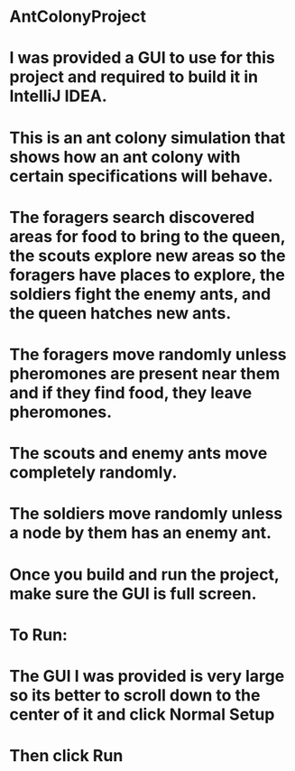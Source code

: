 # AntColonyProject
# I was provided a GUI to use for this project and required to build it in IntelliJ IDEA.
# This is an ant colony simulation that shows how an ant colony with certain specifications will behave.
# The foragers search discovered areas for food to bring to the queen, the scouts explore new areas so the foragers have places to explore, the soldiers fight the enemy ants, and the queen hatches new ants.
# The foragers move randomly unless pheromones are present near them and if they find food, they leave pheromones.
# The scouts and enemy ants move completely randomly.
# The soldiers move randomly unless a node by them has an enemy ant.
# Once you build and run the project, make sure the GUI is full screen.

# To Run:
# The GUI I was provided is very large so its better to scroll down to the center of it and click Normal Setup
# Then click Run
